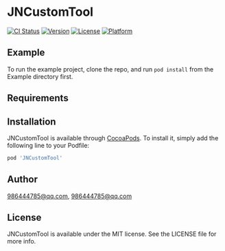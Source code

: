# JNCustomTool

[![CI Status](https://img.shields.io/travis/986444785@qq.com/JNCustomTool.svg?style=flat)](https://travis-ci.org/986444785@qq.com/JNCustomTool)
[![Version](https://img.shields.io/cocoapods/v/JNCustomTool.svg?style=flat)](https://cocoapods.org/pods/JNCustomTool)
[![License](https://img.shields.io/cocoapods/l/JNCustomTool.svg?style=flat)](https://cocoapods.org/pods/JNCustomTool)
[![Platform](https://img.shields.io/cocoapods/p/JNCustomTool.svg?style=flat)](https://cocoapods.org/pods/JNCustomTool)

## Example

To run the example project, clone the repo, and run `pod install` from the Example directory first.

## Requirements

## Installation

JNCustomTool is available through [CocoaPods](https://cocoapods.org). To install
it, simply add the following line to your Podfile:

```ruby
pod 'JNCustomTool'
```

## Author

986444785@qq.com, 986444785@qq.com

## License

JNCustomTool is available under the MIT license. See the LICENSE file for more info.

